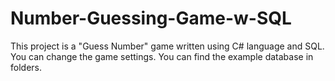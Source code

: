 # Number-Guessing-Game-w-SQL
This project is a "Guess Number" game written using C# language and SQL. You can change the game settings.
You can find the example database in folders.
